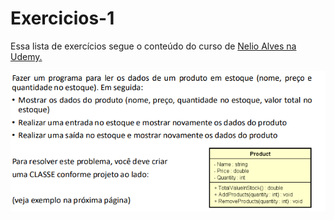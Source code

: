 # Exercicios-1
Essa lista de exercícios segue o conteúdo do curso de [Nelio Alves na Udemy.](https://www.udemy.com/course/java-curso-completo)

<img src="https://raw.githubusercontent.com/RodolfoGueiros/Exercicios-Java/main/exercicio-1/exercicio_1.png">
